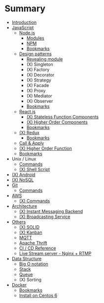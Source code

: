 # Summary

* [Introduction](README.md)
* [JavaScript](javascript.md)
    * [Node.js](nodejs.md)
        * [Modules](modules.md)
        * [NPM](npm.md)
        * [Bookmarks](bookmarks.md)
    * [Design patterns](design-patterns.md)
        * [Revealing module](revealing_module.md)
        * \(X\) Singleton
        * \(X\) Factory
        * \(X\) Decorator
        * \(X\) Strategy
        * \(X\) Facade
        * \(X\) Proxy
        * \(X\) Mediator
        * \(X\) Observer
        * [Bookmarks](dp_bookmarks.md)
    * [React.js](reactjs.md)
        * [\(X\) Stateless Function Components](stateless-function-components.md)
        * [\(X\) Higher Order Components](higher-order-components.md)
        * [Bookmarks](bookmarks.md)
    * [\(X\) Redux](redux.md)
        * [Bookmarks](redux_bookmarks.md)
    * [Call & Apply](call_&_apply.md)
    * [\(X\) Higher Order Function](higher-order-function.md)
    * [Bookmarks](js_bookmarks.md)
* Unix \/ Linux
    * [Commands](unix_commands.md)
    * [\(X\) Shell Script](shell-script.md)
* [\(X\) Android](android.md)
* [\(X\) NoSQL](nosql.md)
* [Git](git.md)
    * [Commands](git_commands.md)
* [AWS](aws.md)
    * [\(X\) Commands](aws_commands.md)
* [Architecture](architecture.md)
    * [\(X\) Instant Messaging Backend](instant-messaging-backend.md)
    * [\(X\) Broadcasting Service](broadcasting-service.md)
* [Others](others.md)
    * [\(X\) SOLID](solid.md)
    * [\(X\) Kanban](x-kanban.md)
    * [MQTT](mqtt.md)
    * [Apache Thrift](apache_thrift.md)
    * [CI \/ CD Reference](ci--cd-reference.md)
    * [Live Stream server - Nginx + RTMP](live-stream-server---nginx--rtmp.md)
* [Data Structure](data-structure.md)
    * [Big O notation](big-o.md)
    * [Stack](stack.md)
    * [Queue](queue.md)
    * \(X\) Sorting
* [Docker](docker.md)
    * [Bookmarks](docker_bookmarks.md)
    * [Install on Centos 6](install-on-centos-6.md)


